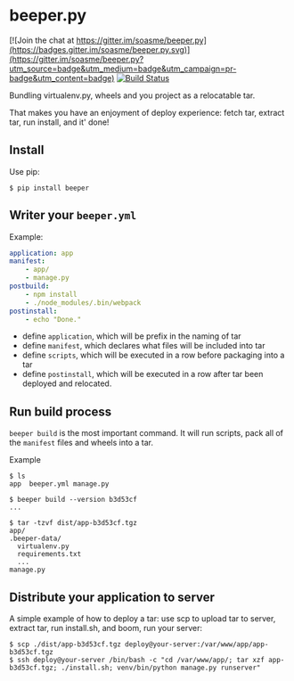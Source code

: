 # beeper.py

[![Join the chat at https://gitter.im/soasme/beeper.py](https://badges.gitter.im/soasme/beeper.py.svg)](https://gitter.im/soasme/beeper.py?utm_source=badge&utm_medium=badge&utm_campaign=pr-badge&utm_content=badge)
[![Build Status](https://travis-ci.org/soasme/beeper.py.svg?branch=master)](https://travis-ci.org/soasme/beeper.py)

Bundling virtualenv.py, wheels and you project as a relocatable tar.

That makes you have an enjoyment of deploy experience: fetch tar, extract tar, run install, and it' done!

## Install

Use pip:

    $ pip install beeper

## Writer your `beeper.yml`

Example:

```yaml
application: app
manifest:
    - app/
    - manage.py
postbuild:
    - npm install
    - ./node_modules/.bin/webpack
postinstall:
    - echo "Done."
```

* define `application`, which will be prefix in the naming of tar
* define `manifest`, which declares what files will be included into tar
* define `scripts`, which will be executed in a row before packaging into a tar
* define `postinstall`, which will be executed in a row after tar been deployed and relocated.

## Run build process

`beeper build` is the most important command. It will run scripts, pack all of the `manifest` files and wheels into a tar.

Example

```
$ ls
app  beeper.yml manage.py

$ beeper build --version b3d53cf
...

$ tar -tzvf dist/app-b3d53cf.tgz
app/
.beeper-data/
  virtualenv.py
  requirements.txt
  ...
manage.py
```

## Distribute your application to server

A simple example of how to deploy a tar: use scp to upload tar to server, extract tar, run install.sh, and boom, run your server:

```
$ scp ./dist/app-b3d53cf.tgz deploy@your-server:/var/www/app/app-b3d53cf.tgz
$ ssh deploy@your-server /bin/bash -c "cd /var/www/app/; tar xzf app-b3d53cf.tgz; ./install.sh; venv/bin/python manage.py runserver"
```
